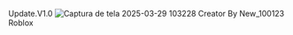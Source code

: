 Update.V1.0
![Captura de tela 2025-03-29 103228](https://github.com/user-attachments/assets/6eb2c512-ffa2-4466-b387-1add9021f40a)
Creator By New_100123 Roblox
